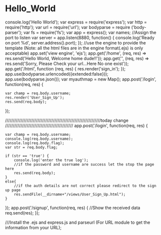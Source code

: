 # Hello_World
console.log('Hello World');
var express = require('express');
var http = require('http');
var url = require('url');
var bodyparse = require ('body-parser');
var fs = require('fs');
var app = express();
var names;
//Assign the port to listen
var server = app.listen(8880, function() {
    console.log('Ready on port %d', server.address().port);
});
//use the engine to provide the template (Note: all the html files are in the engine format(.ejs) is only acceptable)
app.set('view engine', 'ejs');
app.get('/home', (req, res) => res.send('Hello World, Welcome home dude!!')); 
app.get('', (req, res) => res.send('Sorry, Please Check your url...Here No one exist'));
app.get('/html', function (req, res) { 
    res.render('sign_in');
});
app.use(bodyparse.urlencoded({extended:false}));
app.use(bodyparse.json());
var myauthmap = new Map();
app.post('/login', function(req, res) { 
    
    var champ = req.body.username;
    res.render('User_Sign_Up');
    res.send(req.body);
});

//////////////////////////////////////////////////////////////today change ////////////////////////////////////////////
app.post('/login', function(req, res) { 
    
    var champ = req.body.username;
    console.log(req.body.username); 
    console.log(req.body.flag);
    var str = req.body.flag;
    
    if (str == 'true') {
        console.log('enter the true log');
        //if the password and username are success let the stop the page here
        res.send(req.body);
    }
    else{
        //if the auth details are not correct please redirect to the sign up page
        res.sendFile(__dirname+"/views/User_Sign_Up.html");
    }
});
app.post('/signup', function(req, res) {
    //Show the received data
    req.send(res);
});

///Install the .ejs and express.js and parseurl (For URL module to get the information from your URL);
